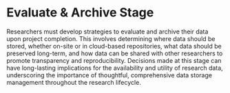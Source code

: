 # Evaluate & Archive Stage

Researchers must develop strategies to evaluate and archive their data upon project completion. This involves determining where data should be stored, whether on-site or in cloud-based repositories, what data should be preserved long-term, and how data can be shared with other researchers to promote transparency and reproducibility. Decisions made at this stage can have long-lasting implications for the availability and utility of research data, underscoring the importance of thoughtful, comprehensive data storage management throughout the research lifecycle.
